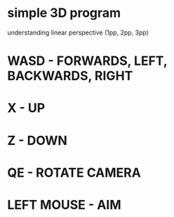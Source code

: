 # simple 3D program

understanding linear perspective (1pp, 2pp, 3pp)

# WASD - FORWARDS, LEFT, BACKWARDS, RIGHT
# X - UP
# Z - DOWN
# QE - ROTATE CAMERA
# LEFT MOUSE - AIM

